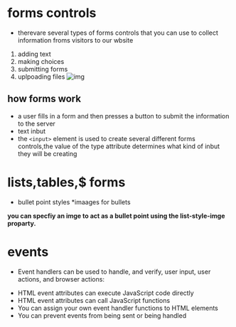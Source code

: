 # forms controls 
* therevare several types of forms controls that you can use to collect information froms visitors to our wbsite 
1. adding text 
2. making choices
3. submitting forms 
4. uplpoading files 
![img](https://www.htmlgoodies.com/imagesvr_ce/1902/HTML%20Form.PNG)
## how forms work 
* a user fills in a form and then presses a button to submit the information to the server 
* text inbut 
* the `<input>` element is used to create several different forms controls,the value of the type attribute determines what kind of inbut they will be creating 
# lists,tables,$ forms 
* bullet point styles 
*imaages  for bullets

**you can specfiy an imge to act as a bullet point using the list-style-imge proparty.**
# events 
* Event handlers can be used to handle, and verify, user input, user actions, and browser actions:
- HTML event attributes can execute JavaScript code directly
- HTML event attributes can call JavaScript functions
- You can assign your own event handler functions to HTML elements
- You can prevent events from being sent or being handled
